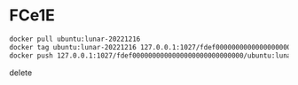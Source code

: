 # FCe1E
```sh
docker pull ubuntu:lunar-20221216
docker tag ubuntu:lunar-20221216 127.0.0.1:1027/fdef0000000000000000000000000000/ubuntu:lunar-20221216
docker push 127.0.0.1:1027/fdef0000000000000000000000000000/ubuntu:lunar-20221216
```
delete <!-- 
https://github.com/distribution/distribution/issues/2719?ysclid=ldco3wf5zr47870285
https://github.com/distribution/distribution/issues/2959?ysclid=ldchfsx4s4926492554
https://gist.github.com/giansalex/5570002b6fb8d273d15bbc2ac4522aad
docker restart or docker service scale registry=0 & docker service scale registry=1
-->
